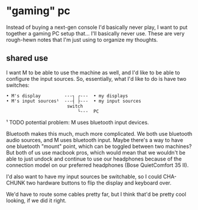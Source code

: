# "gaming" pc

Instead of buying a next-gen console I'd basically never play, I want to put together a gaming PC setup that… I'll basically never use.  These are very rough-hewn notes that I'm just using to organize my thoughts.

## shared use

I want M to be able to use the machine as well, and I'd like to be able to configure the input sources.  So, essentially, what I'd like to do is have two switches:

```
• M's display         ---┐ ┌---  • my displays
• M's input sources¹  ---┤ ├---  • my input sources
                       switch
                           └---  PC
```

¹ TODO potential problem:  M uses bluetooth input devices.

Bluetooth makes this much, much more complicated.  We both use bluetooth audio sources, and M uses bluetooth input.  Maybe there's a way to have one bluetooth "mount" point, which can be toggled between two machines?  But both of us use macbook pros, which would mean that we wouldn't be able to just undock and continue to use our headphones because of the connection model on our preferred headphones (Bose QuietComfort 35 II).

I'd also want to have my input sources be switchable, so I could CHA-CHUNK two hardware buttons to flip the display and keyboard over.

We'd have to route some cables pretty far, but I think that'd be pretty cool looking, if we did it right.
